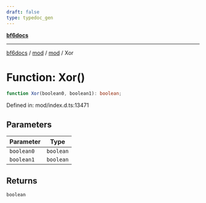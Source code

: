```yaml
---
draft: false
type: typedoc_gen
---
```


[**bf6docs**](../../../_index.md)

***

[bf6docs](../../../_index.md) / [mod](../../_index.md) / [mod](../_index.md) / Xor

# Function: Xor()

```ts
function Xor(boolean0, boolean1): boolean;
```

Defined in: mod/index.d.ts:13471

## Parameters

| Parameter | Type |
| ------ | ------ |
| `boolean0` | `boolean` |
| `boolean1` | `boolean` |

## Returns

`boolean`
